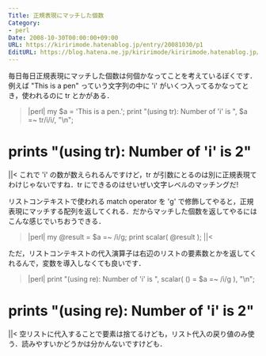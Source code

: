 ```yaml
---
Title: 正規表現にマッチした個数
Category:
- perl
Date: 2008-10-30T00:00:00+09:00
URL: https://kiririmode.hatenablog.jp/entry/20081030/p1
EditURL: https://blog.hatena.ne.jp/kiririmode/kiririmode.hatenablog.jp/atom/entry/8454420450078213951
---
```



毎日毎日正規表現にマッチした個数は何個かなってことを考えているぼくです．
例えば "This is a pen" っていう文字列の中に 'i' がいくつ入ってるかなってとき，使われるのに tr とかがある．
>|perl|
my $a = 'This is a pen.';
print "(using tr): Number of 'i' is ", $a =~ tr/i/i/, "\n";
# prints "(using tr): Number of 'i' is 2"
||<
これで 'i' の数が数えられるんですけど，tr が引数にとるのは別に正規表現てわけじゃないですね．tr にできるのはせいぜい文字レベルのマッチングだ!

リストコンテキストで使われる match operator を 'g' で修飾してやると，正規表現にマッチする配列を返してくれる．だからマッチした個数を返してやるにはこんな感じでいちおうできる．
>|perl|
my @result = $a =~ /i/g;
print scalar( @result );
||<

ただ，リストコンテキストの代入演算子は右辺のリストの要素数とかを返してくれるんで，変数を導入しなくても良いです．
>|perl|
print "(using re): Number of 'i' is ", scalar( () = $a =~ /i/g ), "\n";
# prints "(using re): Number of 'i' is 2"
||<
空リストに代入することで要素は捨てるけども，リスト代入の戻り値のみ使う．読みやすいかどうかは分かんないですけども．
